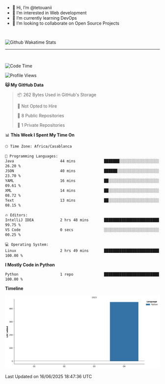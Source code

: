 - 👋 Hi, I’m @tetouanii
- 👀 I’m interested in Web development
- 🌱 I’m currently learning DevOps
- 💞️ I’m looking to collaborate on Open Source Projects

<br/>


![Github Wakatime Stats](https://github-readme-stats.vercel.app/api/wakatime/?username=@walidbosso&layout=compact&&theme=default&link="https://www.github.com/USERNAME/") 

--- 

<br/>


  
<!--START_SECTION:waka-->
![Code Time](http://img.shields.io/badge/Code%20Time-490%20hrs%2048%20mins-blue)

![Profile Views](http://img.shields.io/badge/Profile%20Views-0-blue)

**🐱 My GitHub Data** 

> 📦 262 Bytes Used in GitHub's Storage 
 > 
> 🚫 Not Opted to Hire
 > 
> 📜 8 Public Repositories 
 > 
> 🔑 1 Private Repositories 
 > 
📊 **This Week I Spent My Time On** 

```text
🕑︎ Time Zone: Africa/Casablanca

💬 Programming Languages: 
Java                     44 mins             ███████░░░░░░░░░░░░░░░░░░   26.20 % 
JSON                     40 mins             ██████░░░░░░░░░░░░░░░░░░░   23.70 % 
YAML                     16 mins             ██░░░░░░░░░░░░░░░░░░░░░░░   09.61 % 
XML                      14 mins             ██░░░░░░░░░░░░░░░░░░░░░░░   08.72 % 
Text                     13 mins             ██░░░░░░░░░░░░░░░░░░░░░░░   08.15 % 

🔥 Editors: 
IntelliJ IDEA            2 hrs 48 mins       █████████████████████████   99.75 % 
VS Code                  0 secs              ░░░░░░░░░░░░░░░░░░░░░░░░░   00.25 % 

💻 Operating System: 
Linux                    2 hrs 49 mins       █████████████████████████   100.00 % 
```

**I Mostly Code in Python** 

```text
Python                   1 repo              █████████████████████████   100.00 % 
```



**Timeline**

![Lines of Code chart](https://raw.githubusercontent.com/tetouanii/tetouanii/main/assets/bar_graph.png)


 Last Updated on 16/06/2025 18:47:36 UTC
<!--END_SECTION:waka-->
